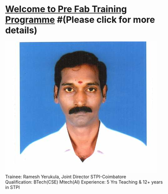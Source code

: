 # [Welcome to Pre  Fab Training  Programme](/mdfiles/first.md) #(Please click for more details)
![Trainee](/images/ramesh-passport.jpeg)  
Trainee: Ramesh Yerukula, Joint Director  STPI-Coimbatore   
Qualification: BTech(CSE) Mtech(AI)
Experience:  5 Yrs Teaching  & 12+ years in STPI  




